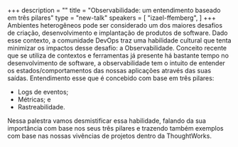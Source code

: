 +++
description = ""
title = "Observabilidade: um entendimento baseado em três pilares"
type = "new-talk"
speakers = [
        "izael-ffemberg",
]
+++
Ambientes heterogêneos pode ser considerado um dos maiores desafios de criação, desenvolvimento e implantação de produtos de software. 
Dado esse contexto, a comunidade DevOps traz uma habilidade cultural que tenta minimizar os impactos desse desafio: a Observabilidade.
Conceito recente que se utiliza de contextos e ferramentas já presente há bastante tempo no desenvolvimento de software, a observabilidade tem o intuito de entender os estados/comportamentos das nossas aplicações através das suas saídas. 
Entendimento esse que é concebido com base em três pilares:

- Logs de eventos;
- Métricas; e
- Rastreabilidade.

Nessa palestra vamos desmistificar essa habilidade, falando da sua importância com base nos seus três pilares e trazendo também exemplos com base nas nossas vivências de projetos dentro da ThoughtWorks.